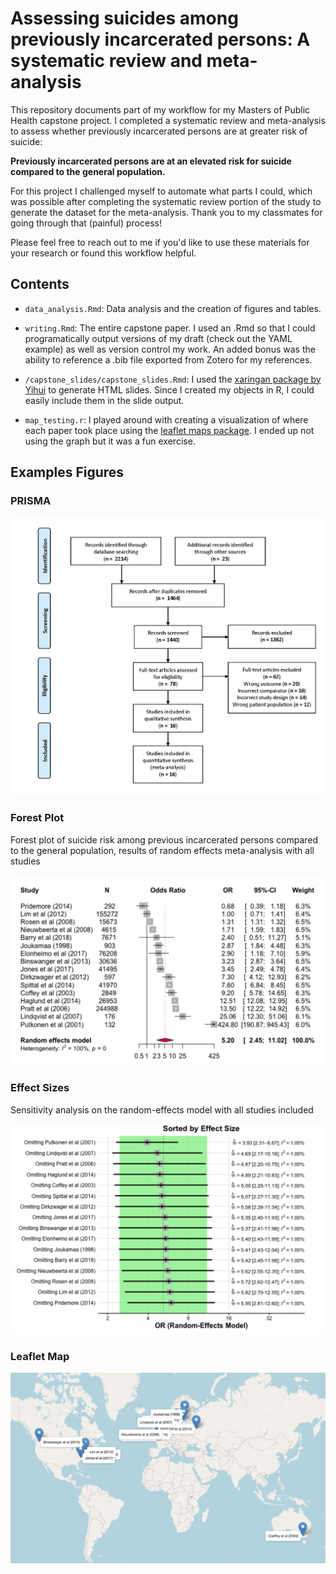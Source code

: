 # Assessing suicides among previously incarcerated persons: A systematic review and meta-analysis

This repository documents part of my workflow for my Masters of Public Health capstone project. I completed a systematic review and meta-analysis to assess whether previously incarcerated persons are at greater risk of suicide: 

**Previously incarcerated persons are at an elevated risk for suicide compared to the general
population.**

For this project I challenged myself to automate what parts I could, which was possible after completing the systematic review portion of the study to generate the dataset for the meta-analysis. Thank you to my classmates for going through that (painful) process!

Please feel free to reach out to me if you'd like to use these materials for your research or found this workflow helpful.

## Contents

- `data_analysis.Rmd`: Data analysis and the creation of figures and tables.

- `writing.Rmd`: The entire capstone paper. I used an .Rmd so that I could programatically output versions of my draft (check out the YAML example) as well as version control my work. An added bonus was the ability to reference a .bib file exported from Zotero for my references. 

- `/capstone_slides/capstone_slides.Rmd`: I used the [xaringan package by Yihui](https://github.com/yihui/xaringan) to generate HTML slides. Since I created my objects in R, I could easily include them in the slide output.

- `map_testing.r`: I played around with creating a visualization of where each paper took place using the [leaflet maps package](https://rstudio.github.io/leaflet/). I ended up not using the graph but it was a fun exercise.

## Examples Figures

### PRISMA

![](/data/figures/prisma.jpg)

### Forest Plot

Forest plot of suicide risk among previous incarcerated persons compared to the
general population, results of random effects meta-analysis with all studies

![](/data/figures/readme_forest_plot.png)

### Effect Sizes

Sensitivity analysis on the random-effects model with all studies included

![](/data/figures/readme_effect_size.png)

### Leaflet Map

![](/data/figures/leaflet_map.png)
